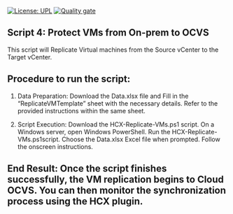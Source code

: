 [![License: UPL](https://img.shields.io/badge/license-UPL-green)](https://img.shields.io/badge/license-UPL-green) [![Quality gate](https://sonarcloud.io/api/project_badges/quality_gate?project=oracle-devrel_vmware-hcx-automation)](https://sonarcloud.io/dashboard?id=oracle-devrel_vmware-hcx-automation)

## Script 4: Protect VMs from On-prem to OCVS 
This script will Replicate Virtual machines from the Source vCenter to the Target vCenter.

## Procedure to run the script:
1.	Data Preparation:
Download the Data.xlsx file and Fill in the “ReplicateVMTemplate” sheet with the necessary details. Refer to the provided instructions within the same sheet.

3.	Script Execution:
Download the HCX-Replicate-VMs.ps1 script.
On a Windows server, open Windows PowerShell.
Run the HCX-Replicate-VMs.ps1script.
Choose the Data.xlsx Excel file when prompted.
Follow the onscreen instructions.
## End Result: Once the script finishes successfully, the VM replication begins to Cloud OCVS. You can then monitor the synchronization process using the HCX plugin.
